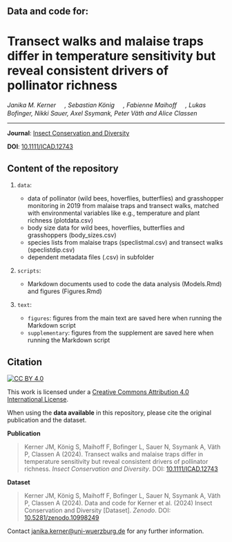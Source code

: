 ## Data and code for:
# Transect walks and malaise traps differ in temperature sensitivity but reveal consistent drivers of pollinator richness

_Janika M. Kerner <a href="https://orcid.org/0000-0002-2355-081X"><img src="https://info.orcid.org/wp-content/uploads/2019/11/orcid_16x16.png" width="16" height = "16"></a>, Sebastian König <a href="https://orcid.org/0000-0003-3253-8457"><img src="https://info.orcid.org/wp-content/uploads/2019/11/orcid_16x16.png" width="16" height = "16"></a>, Fabienne Maihoff <a href="https://orcid.org/0000-0003-3246-3213"><img src="https://info.orcid.org/wp-content/uploads/2019/11/orcid_16x16.png" width="16" height = "16"></a>, Lukas Bofinger, Nikki Sauer, Axel Ssymank, Peter Väth and Alice Classen <a href="https://orcid.org/0000-0002-7813-8806"><img src="https://info.orcid.org/wp-content/uploads/2019/11/orcid_16x16.png" width="16" height = "16"></a>_  

***

**Journal**: [Insect Conservation and Diversity](https://resjournals.onlinelibrary.wiley.com/journal/17524598)

**DOI**: [10.1111/ICAD.12743](https://doi.org/10.1111/ICAD.12743)

## Content of the repository

1. `data`:
    * data of pollinator (wild bees, hoverflies, butterflies) and grasshopper monitoring in 2019 from malaise traps and transect walks, matched with environmental variables like e.g., temperature and plant richness (plotdata.csv)
    * body size data for wild bees, hoverflies, butterflies and grasshoppers (body_sizes.csv)
    * species lists from malaise traps (speclistmal.csv) and transect walks (speclistdip.csv)
    * dependent metadata files (.csv) in subfolder 
    
2. `scripts`:
    * Markdown documents used to code the data analysis (Models.Rmd) and figures (Figures.Rmd)

3. `text`:  
    * `figures`: figures from the main text are saved here when running the Markdown script
    * `supplementary`: figures from the supplement are saved here when running the Markdown script

## Citation

[![CC BY 4.0][cc-by-shield]][cc-by]

This work is licensed under a
[Creative Commons Attribution 4.0 International License][cc-by].

[cc-by]: http://creativecommons.org/licenses/by/4.0/
[cc-by-shield]: https://img.shields.io/badge/License-CC%20BY%204.0-lightgrey.svg

When using the __data available__ in this repository, please cite the original publication and the dataset.  

**Publication**

> Kerner JM, König S, Maihoff F, Bofinger L, Sauer N, Ssymank A, Väth P, Classen A (2024). Transect walks and malaise traps differ in temperature sensitivity but reveal consistent drivers of pollinator richness. *Insect Conservation and Diversity*. DOI: [10.1111/ICAD.12743](https://doi.org/10.1111/ICAD.12743)

**Dataset**

> Kerner JM, König S, Maihoff F, Bofinger L, Sauer N, Ssymank A, Väth P, Classen A (2024). Data and code for Kerner et al. (2024) Insect Conservation and Diversity [Dataset]. *Zenodo*. DOI: [10.5281/zenodo.10998249](https://zenodo.org/doi/10.5281/zenodo.10998249)

Contact janika.kerner@uni-wuerzburg.de for any further information. 
